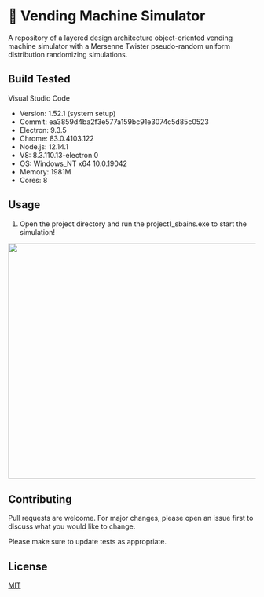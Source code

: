 # 🥤 Vending Machine Simulator

A repository of a layered design architecture object-oriented vending machine simulator with a Mersenne Twister pseudo-random uniform distribution randomizing simulations.

## Build Tested

Visual Studio Code
* Version: 1.52.1 (system setup)
* Commit: ea3859d4ba2f3e577a159bc91e3074c5d85c0523
* Electron: 9.3.5
* Chrome: 83.0.4103.122
* Node.js: 12.14.1
* V8: 8.3.110.13-electron.0
* OS: Windows_NT x64 10.0.19042
* Memory: 1981M
* Cores: 8



## Usage

1)	Open the project directory and run the project1_sbains.exe to start the simulation!


<img src="https://github.com/sabneet95/Computer-Science/blob/master/Vending_Machine_Simulator/Vending_Machine.gif" width="853.3" height="480">


## Contributing

Pull requests are welcome. For major changes, please open an issue first to discuss what you would like to change.

Please make sure to update tests as appropriate.

## License
[MIT](https://choosealicense.com/licenses/mit/)
